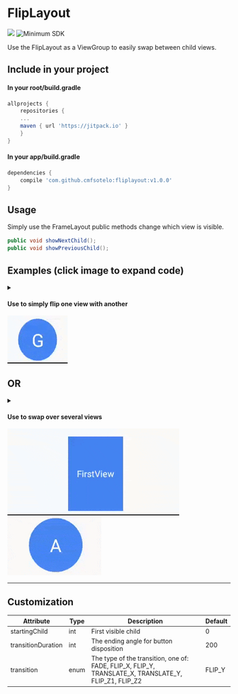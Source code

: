 # FlipLayout
[![](https://jitpack.io/v/cmfsotelo/fliplayout.svg)](https://jitpack.io/#cmfsotelo/fliplayout)
![Minimum SDK](https://img.shields.io/badge/minSdkVersion%20-15-blue.svg)

Use the FlipLayout as a ViewGroup to easily swap between child views.

<h2>Include in your project</h2>
<h4> In your root/build.gradle</h4>

```groovy
allprojects {
	repositories {
	...
	maven { url 'https://jitpack.io' }
	}
}
```
<h4> In your app/build.gradle</h4>

```groovy
dependencies {
	compile 'com.github.cmfsotelo:fliplayout:v1.0.0'
}
```
<h2>Usage</h2>
Simply use the FrameLayout public methods change which view is visible.

```java
public void showNextChild();
public void showPreviousChild();
```

<h2>Examples (click image to expand code)</h2>
<details>
  <summary><h4>Use to simply flip one view with another</h4><img src="images/JxXiRf.gif"></summary>

```xml
<com.csot.fliplayout.lib.FlipLayout
android:id="@+id/fliplayout2"
android:layout_width="wrap_content"
android:layout_height="wrap_content"
app:transition="FLIP_X">

	<TextView
	    android:layout_width="match_parent"
	    android:layout_height="match_parent"
	    android:layout_margin="10dp"
	    android:background="@drawable/circle"
	    android:backgroundTint="#4286f4"
	    android:gravity="center"
	    android:padding="20dp"
	    android:text="G"
	    android:textColor="#fff"
	    android:textSize="40dp"/>

	<ImageView
	    android:layout_width="match_parent"
	    android:layout_height="match_parent"
	    android:layout_margin="10dp"
	    android:background="@drawable/circle"
	    android:backgroundTint="#555"
	    android:gravity="center"
	    android:padding="20dp"
	    android:src="@drawable/ic_done_black_48dp"
	    android:textStyle="bold"
	    android:tint="#fff"/>
</com.csot.fliplayout.lib.FlipLayout>
```
</details>

<h2>OR</h2>

<details>
  <summary><h4>Use to swap over several views</h4><img src="images/OgR5nT.gif"><img src="images/RSxNeM.gif"></summary>

```xml
<com.csot.fliplayout.lib.FlipLayout
android:id="@+id/fliplayout4"
android:layout_width="wrap_content"
android:layout_height="wrap_content"
app:transition="TRANSLATE_Y">

	<TextView
	    android:layout_width="wrap_content"
	    android:layout_height="match_parent"
	    android:layout_gravity="center"
	    android:layout_margin="10dp"
	    android:background="#4286f4"
	    android:gravity="center"
	    android:padding="20dp"
	    android:text="FirstView"
	    android:textColor="#fff"
	    android:textSize="20dp"/>

	<TextView
	    android:layout_width="wrap_content"
	    android:layout_height="match_parent"
	    android:layout_gravity="center"
	    android:layout_margin="10dp"
	    android:background="#6016f4"
	    android:gravity="center"
	    android:padding="20dp"
	    android:text="SecondView"
	    android:textColor="#fff"
	    android:textSize="20dp"/>

	<TextView
	    android:layout_width="wrap_content"
	    android:layout_height="match_parent"
	    android:layout_gravity="center"
	    android:layout_margin="10dp"
	    android:background="#f18614"
	    android:gravity="center"
	    android:padding="50dp"
	    android:text="ThirdView"
	    android:textColor="#fff"
	    android:textSize="50dp"/>
</com.csot.fliplayout.lib.FlipLayout>
```

</details>

***

<h2>Customization</h2>

| Attribute |Type           | Description | Default |
|---|---|---|---|
| startingChild | int | First visible child| 0 |
| transitionDuration | int | The ending angle for button disposition   | 200 |
| transition | enum | The type of the transition, one of: FADE, FLIP_X, FLIP_Y, TRANSLATE_X, TRANSLATE_Y, FLIP_Z1, FLIP_Z2 | FLIP_Y |


